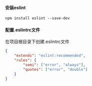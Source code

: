#### 安装eslint

```
npm install eslint --save-dev
```

#### 配置.eslintrc文件

在项目根目录下创建.eslintrc文件

```json
{
    "extends": "eslint:recommended",
    "rules": {
        "semi": ["error", "always"],
        "quotes": ["error", "double"]
    }
}
```